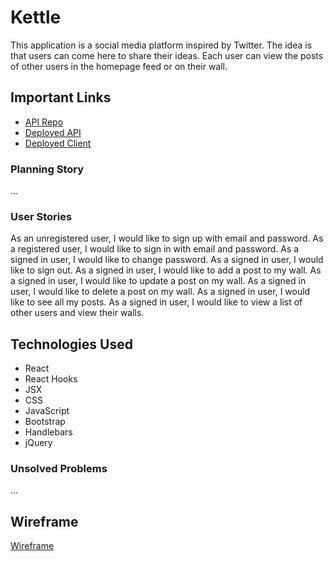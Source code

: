 # Kettle
This application is a social media platform inspired by Twitter. The idea is that users can come here to share their ideas. Each user can view the posts of other users in the homepage feed or on their wall.

## Important Links
- [API Repo](#)
- [Deployed API](#)
- [Deployed Client](#)
### Planning Story
...

### User Stories
As an unregistered user, I would like to sign up with email and password.
As a registered user, I would like to sign in with email and password.
As a signed in user, I would like to change password.
As a signed in user, I would like to sign out.
As a signed in user, I would like to add a post to my wall.
As a signed in user, I would like to update a post on my wall.
As a signed in user, I would like to delete a post on my wall.
As a signed in user, I would like to see all my posts.
As a signed in user, I would like to view a list of other users and view their walls.

## Technologies Used
- React
- React Hooks
- JSX
- CSS
- JavaScript
- Bootstrap
- Handlebars
- jQuery

### Unsolved Problems
...

## Wireframe
[Wireframe](#)
